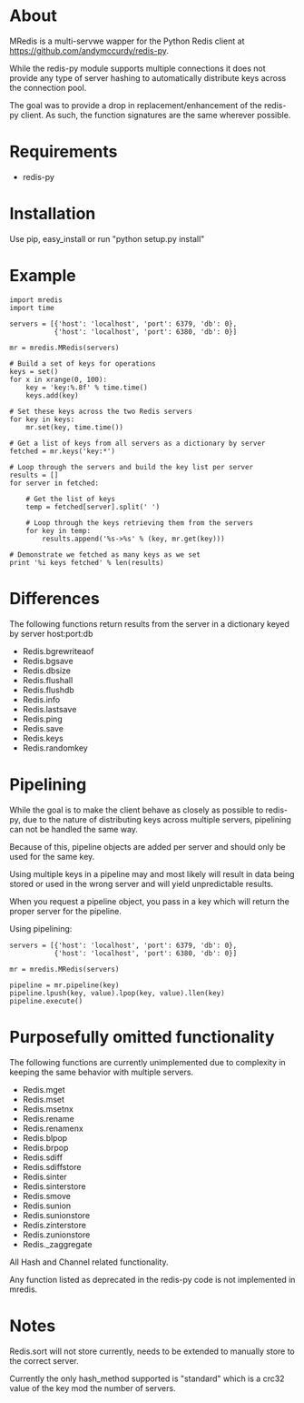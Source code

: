 About
=====

MRedis is a multi-servwe wapper for the Python Redis client at https://github.com/andymccurdy/redis-py.

While the redis-py module supports multiple connections it does not provide any type of server hashing to automatically distribute keys across the connection
pool.

The goal was to provide a drop in replacement/enhancement of the redis-py client. As such, the function signatures are the same wherever possible.

Requirements
============

* redis-py

Installation
============

Use pip, easy_install or run "python setup.py install"

Example
=======

    import mredis
    import time

    servers = [{'host': 'localhost', 'port': 6379, 'db': 0},
               {'host': 'localhost', 'port': 6380, 'db': 0}]

    mr = mredis.MRedis(servers)

    # Build a set of keys for operations
    keys = set()
    for x in xrange(0, 100):
        key = 'key:%.8f' % time.time()
        keys.add(key)

    # Set these keys across the two Redis servers
    for key in keys:
        mr.set(key, time.time())

    # Get a list of keys from all servers as a dictionary by server
    fetched = mr.keys('key:*')

    # Loop through the servers and build the key list per server
    results = []
    for server in fetched:

        # Get the list of keys
        temp = fetched[server].split(' ')

        # Loop through the keys retrieving them from the servers
        for key in temp:
            results.append('%s->%s' % (key, mr.get(key)))

    # Demonstrate we fetched as many keys as we set
    print '%i keys fetched' % len(results)

Differences
===========

The following functions return results from the server in a dictionary keyed by
server host:port:db

* Redis.bgrewriteaof
* Redis.bgsave
* Redis.dbsize
* Redis.flushall
* Redis.flushdb
* Redis.info
* Redis.lastsave
* Redis.ping
* Redis.save
* Redis.keys
* Redis.randomkey

Pipelining
==========

While the goal is to make the client behave as closely as possible to redis-py, due to the nature of distributing keys across multiple servers, pipelining can
not be handled the same way.

Because of this, pipeline objects are added per server and should only be used for the same key.

Using multiple keys in a pipeline may and most likely will result in data being stored or used in the wrong server and will yield unpredictable results.

When you request a pipeline object, you pass in a key which will return the proper server for the pipeline.

Using pipelining:


    servers = [{'host': 'localhost', 'port': 6379, 'db': 0},
               {'host': 'localhost', 'port': 6380, 'db': 0}]

    mr = mredis.MRedis(servers)

    pipeline = mr.pipeline(key)
    pipeline.lpush(key, value).lpop(key, value).llen(key)
    pipeline.execute()


Purposefully omitted functionality
==================================

The following functions are currently unimplemented due to complexity in keeping the same behavior with multiple servers.

* Redis.mget
* Redis.mset
* Redis.msetnx
* Redis.rename
* Redis.renamenx
* Redis.blpop
* Redis.brpop
* Redis.sdiff
* Redis.sdiffstore
* Redis.sinter
* Redis.sinterstore
* Redis.smove
* Redis.sunion
* Redis.sunionstore
* Redis.zinterstore
* Redis.zunionstore
* Redis._zaggregate

All Hash and Channel related functionality.

Any function listed as deprecated in the redis-py code is not implemented in mredis.

Notes
=====

Redis.sort will not store currently, needs to be extended to manually store to the correct server.

Currently the only hash_method supported is "standard" which is a crc32 value of the key mod the number of servers.
